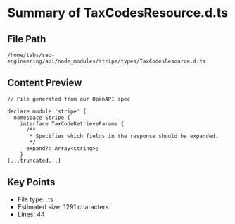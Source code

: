 # Summary of TaxCodesResource.d.ts
  
## File Path
`/home/tabs/seo-engineering/api/node_modules/stripe/types/TaxCodesResource.d.ts`

## Content Preview
```
// File generated from our OpenAPI spec

declare module 'stripe' {
  namespace Stripe {
    interface TaxCodeRetrieveParams {
      /**
       * Specifies which fields in the response should be expanded.
       */
      expand?: Array<string>;
    }
[...truncated...]
```

## Key Points
- File type: .ts
- Estimated size: 1291 characters
- Lines: 44
